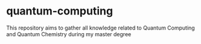 # quantum-computing
This repository aims to gather all knowledge related to Quantum Computing and Quantum Chemistry during my master degree
